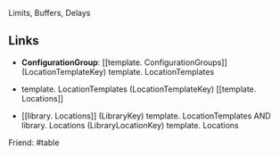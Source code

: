 Limits, Buffers, Delays

## Links

- **ConfigurationGroup**: [[template. ConfigurationGroups]] (LocationTemplateKey) template. LocationTemplates

- template. LocationTemplates (LocationTemplateKey) [[template. Locations]]

- [[library. Locations]] (LibraryKey) template. LocationTemplates
	  AND
	  library. Locations (LibraryLocationKey) template. Locations

Friend: #table